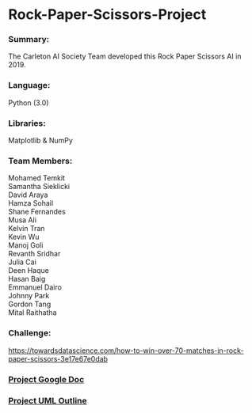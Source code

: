# Rock-Paper-Scissors-Project

### Summary:
The Carleton AI Society Team developed this Rock Paper Scissors AI in 2019.

### Language: 

Python (3.0) 

### Libraries:

Matplotlib & NumPy

### Team Members:

Mohamed Temkit\
Samantha Sieklicki\
David Araya\
Hamza Sohail\
Shane Fernandes\
Musa Ali\
Kelvin Tran\
Kevin Wu\
Manoj Goli\
Revanth Sridhar\
Julia Cai\
Deen Haque\
Hasan Baig\
Emmanuel Dairo\
Johnny Park\
Gordon Tang\
Mital Raithatha

### Challenge:

https://towardsdatascience.com/how-to-win-over-70-matches-in-rock-paper-scissors-3e17e67e0dab

### [Project Google Doc](https://docs.google.com/document/d/1oG6n_vd1Fgdpourc7Dl1LbjLy_fLD1V5E2WEWUQd4TA/edit?usp=sharing)

### [Project UML Outline](https://drive.google.com/file/d/1WUv93TYrMRMko8XCpfw0i1ucC9A3nPNP/view?usp=sharing)
